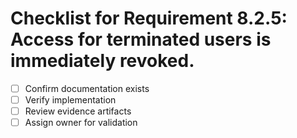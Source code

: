 # Checklist for Requirement 8.2.5: Access for terminated users is immediately revoked.

- [ ] Confirm documentation exists
- [ ] Verify implementation
- [ ] Review evidence artifacts
- [ ] Assign owner for validation
